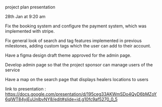 project plan presentation

 28th Jan at 9:20 am
 
Fix the booking system and configure the payment system, which was implemented with stripe.

Fix general look of search and tag features implemented in previous milestones, adding custom tags which the user can add to their account.

Have a figma design draft theme approved for the admin page. 

Develop  admin page so that the project sponsor can manage users of the service 

Have a map on the search page that displays healers locations to users 

link to presentation : https://docs.google.com/presentation/d/195ceg33AKWmSDo4QyD6bMZoY6qIWT84yjEuUnlbvNY8/edit#slide=id.g10fc9af5270_0_5